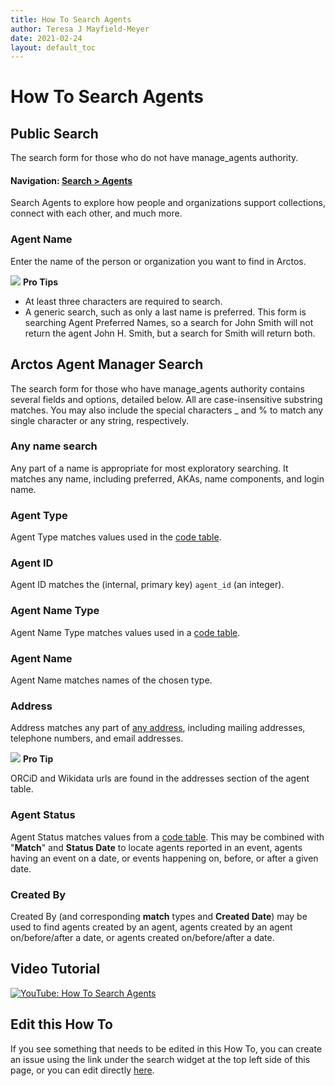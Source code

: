 ```yaml
---
title: How To Search Agents
author: Teresa J Mayfield-Meyer
date: 2021-02-24
layout: default_toc
---
```

# How To Search Agents

## Public Search

The search form for those who do not have manage_agents authority.

#### Navigation: [Search > Agents](https://arctos.database.museum/agent.cfm)

Search Agents to explore how people and organizations support collections, connect with each other, and much more. 

### Agent Name

Enter the name of the person or organization you want to find in Arctos.

![](https://raw.githubusercontent.com/ArctosDB/documentation-wiki/gh-pages/tutorial_images/Bear%20Pro.jpg) **Pro Tips**

 - At least three characters are required to search.
 - A generic search, such as only a last name is preferred. This form is searching Agent Preferred Names, so a search for John Smith will not return the agent John H. Smith, but a search for Smith will return both.
 
## Arctos Agent Manager Search

The search form for those who have manage_agents authority contains several fields and options, detailed below. All are case-insensitive substring matches. You may also include the special characters \_ and % to match any single character or any string, respectively. 

### Any name search

Any part of a name is appropriate for most exploratory searching. It matches any name, including preferred, AKAs, name
components, and login name.

### Agent Type

Agent Type matches values used in the [code table](http://arctos.database.museum/info/ctDocumentation.cfm?table=CTAGENT_TYPE).

### Agent ID

Agent ID matches the (internal, primary key) `agent_id` (an integer).

### Agent Name Type

Agent Name Type matches values used in a [code table](http://arctos.database.museum/info/ctDocumentation.cfm?table=CTAGENT_NAME_TYPE).

### Agent Name

Agent Name matches names of the chosen type.

### Address

Address matches any part of [any address](http://arctos.database.museum/info/ctDocumentation.cfm?table=CTADDRESS_TYPE),
including mailing addresses, telephone numbers, and email addresses.

![](https://raw.githubusercontent.com/ArctosDB/documentation-wiki/gh-pages/tutorial_images/Bear%20Pro.jpg) **Pro Tip** 

ORCiD and Wikidata urls are found in the addresses section of the agent table.

### Agent Status

Agent Status matches values from a [code table](http://arctos.database.museum/info/ctDocumentation.cfm?table=CTAGENT_STATUS). This may be combined with "**Match**" and **Status Date** to locate agents reported in an event, agents having an event on a date, or events happening on, before, or after a given date.

### Created By

Created By (and corresponding **match** types and **Created Date**) may be used to find agents created by an agent, agents created by an agent on/before/after a date, or agents created on/before/after a date.

## Video Tutorial

[![YouTube: How To Search Agents](https://raw.githubusercontent.com/ArctosDB/documentation-wiki/gh-pages/tutorial_images/Bear%20play.png)](https://youtu.be/MfXTtQ2A5hY)

## Edit this How To

If you see something that needs to be edited in this How To, you can create an issue using the link under the search widget at the top left side of this page, or you can edit directly [here](https://github.com/ArctosDB/documentation-wiki/edit/gh-pages/_how_to/How-to-Search-Agents.markdown).

